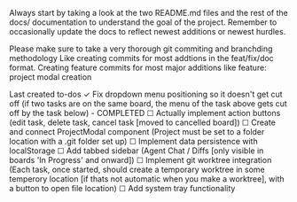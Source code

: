 Always start by taking a look at the two README.md files and the rest of the docs/ documentation to understand the goal of the project.
Remember to occasionally update the docs to reflect newest additions or newest hurdles.

Please make sure to take a very thorough git commiting and branchding methodology
Like creating commits for most addtions in the feat/fix/doc format.
Creating feature commits for most major additions like feature: project modal creation

Last created to-dos
  ✓ Fix dropdown menu positioning so it doesn't get cut off (if two tasks are on the same board, the menu of the task above gets cut off by the task below) - COMPLETED
  ☐ Actually implement action buttons (edit task, delete task, cancel task [moved to cancelled board])
  ☐ Create and connect ProjectModal component (Project must be set to a folder location with a .git folder set up)
  ☐ Implement data persistence with localStorage
  ☐ Add tabbed sidebar (Agent Chat / Diffs [only visible in boards 'In Progress' and onward])
  ☐ Implement git worktree integration (Each task, once started, should create a temporary worktree in some temperory location [if thats not automatic when you make a worktree], with a button to open file location)
  ☐ Add system tray functionality
